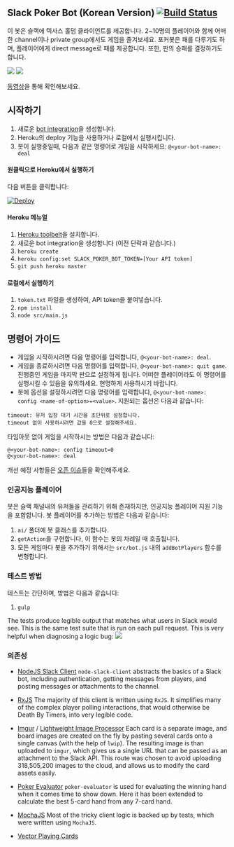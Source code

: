 ## Slack Poker Bot (Korean Version) [![Build Status](https://travis-ci.org/CharlieHess/slack-poker-bot.png)](https://travis-ci.org/CharlieHess/slack-poker-bot)

이 봇은 슬랙에 텍사스 홀덤 클라이언트를 제공합니다. 2~10명의 플레이어와 함께 어떠한 channel이나 private group에서도 게임을 즐겨보세요. 포커봇은 패를 다루기도 하며, 플레이어에게 direct message로 패를 제공합니다. 또한, 판의 승패를 결정하기도 합니다.

![](https://s3.amazonaws.com/f.cl.ly/items/3w3k222T0A1o2e0d033Q/Image%202015-09-01%20at%2011.41.33%20PM.png)
![](https://s3.amazonaws.com/f.cl.ly/items/2a073W0Q1Y2N0O2U1i3p/Image%202015-09-01%20at%2011.39.28%20PM.png)

[동영상](https://www.youtube.com/watch?v=Joku-PKUObE)을 통해 확인해보세요.

## 시작하기
1. 새로운 [bot integration](https://my.slack.com/services/new/bot)을 생성합니다.
1. Heroku의 deploy 기능을 사용하거나 로컬에서 실행시킵니다.
1. 봇이 실행중일때, 다음과 같은 명령어로 게임을 시작하세요: `@<your-bot-name>: deal`

#### 원클릭으로 Heroku에서 실행하기
다음 버튼을 클릭합니다:

[![Deploy](https://www.herokucdn.com/deploy/button.png)](https://heroku.com/deploy)

#### Heroku 메뉴얼
1. [Heroku toolbelt](https://devcenter.heroku.com/articles/getting-started-with-nodejs#set-up)을 설치합니다.
1. 새로운 bot integration을 생성합니다 (이전 단락과 같습니다.)
1. `heroku create`
1. `heroku config:set SLACK_POKER_BOT_TOKEN=[Your API token]`
1. `git push heroku master`

#### 로컬에서 실행하기
1. `token.txt` 파일을 생성하여, API token을 붙여넣습니다.
1. `npm install`
1. `node src/main.js`

## 명령어 가이드
* 게임을 시작하시려면 다음 명령어를 입력합니다, `@<your-bot-name>: deal`.
* 게임을 종료하시려면 다음 명령어를 입력합니다, `@<your-bot-name>: quit game`. 진행중인 게임을 마지막 판으로 설정하게 됩니다.
어떠한 플레이어라도 이 명령어를 실행시킬 수 있음을 유의하세요. 현명하게 사용하시기 바랍니다.
* 봇에 옵션을 설정하시려면 다음 명령어를 입력합니다, `@<your-bot-name>: config <name-of-option>=<value>`. 지원되는 옵션은 다음과 같습니다:
```
timeout: 유저 입장 대기 시간을 초단위로 설정합니다.
timeout 없이 사용하시려면 값을 0으로 설정해주세요.
```
타임아웃 없이 게임을 시작하시는 방법은 다음과 같습니다:
```
@<your-bot-name>: config timeout=0
@<your-bot-name>: deal
```

개선 예정 사항들은 [오픈 이슈](https://github.com/CharlieHess/slack-poker-bot/issues)들을 확인해주세요.

### 인공지능 플레이어
봇은 슬랙 채널내의 유저들을 관리하기 위해 존재하지만, 인공지능 플레이어 지원 기능을 포함합니다. 봇 플레이어를 추가하는 방법은 다음과 같습니다:

1. `ai/` 폴더에 봇 클래스를 추가합니다.
1. `getAction`을 구현합니다, 이 함수는 봇의 차례일 때 호출됩니다.
1. 모든 게임마다 봇을 추가하기 위해서는 `src/bot.js` 내의 `addBotPlayers` 함수를 변형합니다.

### 테스트 방법
테스트는 간단하며, 방법은 다음과 같습니다:

1. `gulp`

The tests produce legible output that matches what users in Slack would see. This is the same test suite that is run on each pull request. This is very helpful when diagnosing a logic bug:
![](https://s3.amazonaws.com/f.cl.ly/items/2L0Y2Y3d3g0i1x171n2V/Image%202015-09-08%20at%207.00.40%20PM.png)

### 의존성
* [NodeJS Slack Client](https://github.com/slackhq/node-slack-client)
`node-slack-client` abstracts the basics of a Slack bot, including authentication, getting messages from players, and posting messages or attachments to the channel.

* [RxJS](https://github.com/Reactive-Extensions/RxJS)
The majority of this client is written using `RxJS`. It simplifies many of the complex player polling interactions, that would otherwise be Death By Timers, into very legible code.

* [Imgur](https://github.com/kaimallea/node-imgur) / [Lightweight Image Processor](https://github.com/EyalAr/lwip)
Each card is a separate image, and board images are created on the fly by pasting several cards onto a single canvas (with the help of  `lwip`). The resulting image is than uploaded to `imgur`, which gives us a single URL that can be passed as an attachment to the Slack API. This route was chosen to avoid uploading 318,505,200 images to the cloud, and allows us to modify the card assets easily.

* [Poker Evaluator](https://github.com/chenosaurus/poker-evaluator)
`poker-evaluator` is used for evaluating the winning hand when it comes time to show down. Here it has been extended to calculate the best 5-card hand from any 7-card hand.

* [MochaJS](http://mochajs.org/)
Most of the tricky client logic is backed up by tests, which were written using `MochaJS`.

* [Vector Playing Cards](https://code.google.com/p/vector-playing-cards/)
